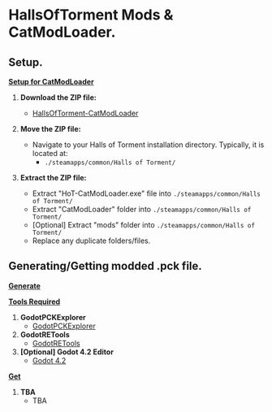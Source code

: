 # HallsOfTorment Mods & CatModLoader.

## Setup.
**<ins>Setup for CatModLoader</ins>**
1. **Download the ZIP file:**
    - [HallsOfTorment-CatModLoader](https://github.com/OccultismCat/HallsOfTorment-CatModLoader/archive/refs/heads/main.zip)

2. **Move the ZIP file:**
    - Navigate to your Halls of Torment installation directory. Typically, it is located at:
      - ```./steamapps/common/Halls of Torment/```

3. **Extract the ZIP file:**
    - Extract "HoT-CatModLoader.exe" file into ```./steamapps/common/Halls of Torment/```
    - Extract "CatModLoader" folder into ```./steamapps/common/Halls of Torment/```
    - [Optional] Extract "mods" folder into ```./steamapps/common/Halls of Torment/```
    - Replace any duplicate folders/files.

## Generating/Getting modded .pck file.
**<ins>Generate</ins>**

**<ins>Tools Required</ins>**
1. **GodotPCKExplorer**
    - [GodotPCKExplorer](https://github.com/DmitriySalnikov/GodotPCKExplorer)
2. **GodotRETools**
    - [GodotRETools](https://github.com/bruvzg/gdsdecomp)
3. **[Optional] Godot 4.2 Editor**
    - [Godot 4.2](https://godotengine.org/download/archive/4.2-stable/)

  
**<ins>Get</ins>**
1. **TBA**
    - TBA
